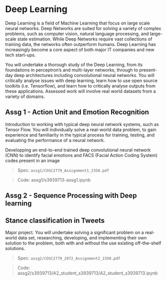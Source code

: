 # Deep Learning

Deep Learning is a field of Machine Learning that focus on large scale neural networks. Deep Networks are suited for solving a variety of complex problems, such as computer vision, natural language processing, and large-scale state estimation. While Deep Networks require vast collections of training data, the networks often outperform humans. Deep Learning has increasingly become a core aspect of both major IT companies and new tech start-ups.

You will undertake a thorough study of the Deep Learning, from its foundations in perceptron’s and multi-layer networks, through to present-day deep architectures including convolutional neural networks. You will critically analyse issues with deep learning, learn how to use open source toolkits (i.e. Tensorflow), and learn how to critically analyse outputs from these applications. Assessed work will involve real world datasets from a variety of domains.

## Assg 1 - Action Unit and Emotion Recognition

Introduction to working with typical deep neural network systems, such as Tensor Flow. You will individually solve a real-world data problem, to gain experience and familiarity in the typical process for training, testing, and evaluating the performance of a neural network.

Developping an end-to-end trained deep convolutional neural network (CNN) to identify facial emotions and FACS (Facial Action Coding System) codes present in an image

> Spec: `assg1/COSC2779_Assignment1_2350.pdf`

> Code: assg1/s3939713-assg1.ipynb

## Assg 2 - Sequence Processing with Deep learning
## Stance classification in Tweets

Major project. You will undertake solving a significant problem on a real-world data set, researching, developing, and implementing their own solution to the problem, both with and without the use existing off-the-shelf solutions.

> Spec: `assg2/COSC2779_2972_Assignment2_2350.pdf`

> Code: assg2/s3939713/A2_student_s3939713/A2_student_s3939713.ipynb
